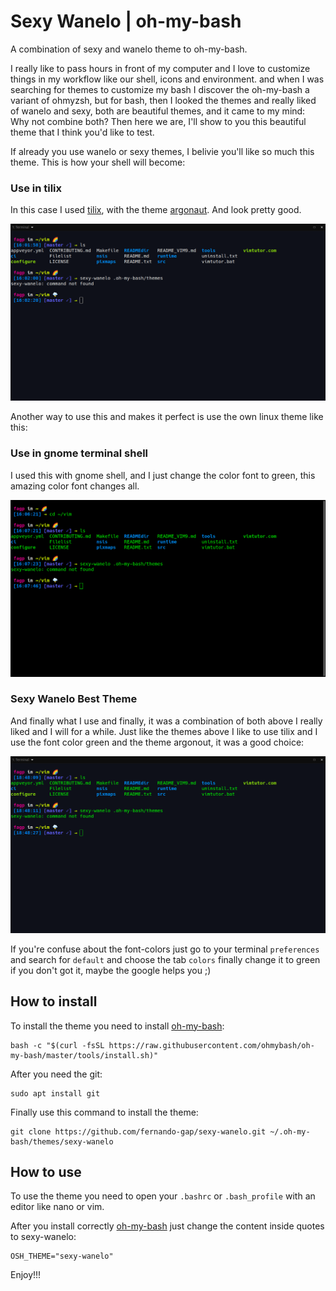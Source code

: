 # Sexy Wanelo | oh-my-bash
A combination of sexy and wanelo theme to oh-my-bash.

I really like to pass hours in front of my computer and I love to customize things in my workflow like our shell, icons and environment. 
and when I was searching for themes to customize my bash I discover the oh-my-bash a variant of ohmyzsh, but for bash, then I looked the themes and really liked of wanelo and sexy, both are beautiful themes, and it came to my mind: Why not combine both? Then here we are, I'll show to you this beautiful theme that I think you'd like to test. 

If already you use wanelo or sexy themes, I belivie you'll like so much this theme.
This is how your shell will become:

### Use in tilix
In this case I used [tilix](https://github.com/gnunn1/tilix), with the theme [argonaut](https://github.com/storm119/Tilix-Themes/blob/master/Themes.md). And look pretty good.

![sexy-wanelo-0](img/sexy-wanelo-dark.png)

Another way to use this and makes it perfect is use the own linux theme like this:

### Use in gnome terminal shell
I used this with gnome shell, and I just change the color font to green, this amazing color font changes all.

![sexy-wanelo-1](img/sexy-wanelo-default-terminal.png)

### Sexy Wanelo Best Theme
And finally what I use and finally, it was a combination of both above I really liked and I will for a while.
Just like the themes above I like to use tilix and I use the font color green and the theme argonout, it was a good choice:

![sexy-wanelo-2](img/powerfull-sexy-with-wanelo.png)

If you're confuse about the font-colors just go to your terminal `preferences` and search for `default` and choose the tab `colors` finally change it to green
if you don't got it, maybe the google helps you ;)

## How to install

To install the theme you need to install [oh-my-bash](https://github.com/ohmybash/oh-my-bash):

```shell
bash -c "$(curl -fsSL https://raw.githubusercontent.com/ohmybash/oh-my-bash/master/tools/install.sh)"
```

After you need the git:

```shell
sudo apt install git
```

Finally use this command to install the theme:

```shell
git clone https://github.com/fernando-gap/sexy-wanelo.git ~/.oh-my-bash/themes/sexy-wanelo
```

## How to use

To use the theme you need to open your `.bashrc` or `.bash_profile` with an editor 
like nano or vim.

After you install correctly [oh-my-bash](https://github.com/ohmybash/oh-my-bash) just change the content inside quotes to 
sexy-wanelo:

```shell
OSH_THEME="sexy-wanelo"
```

Enjoy!!!
